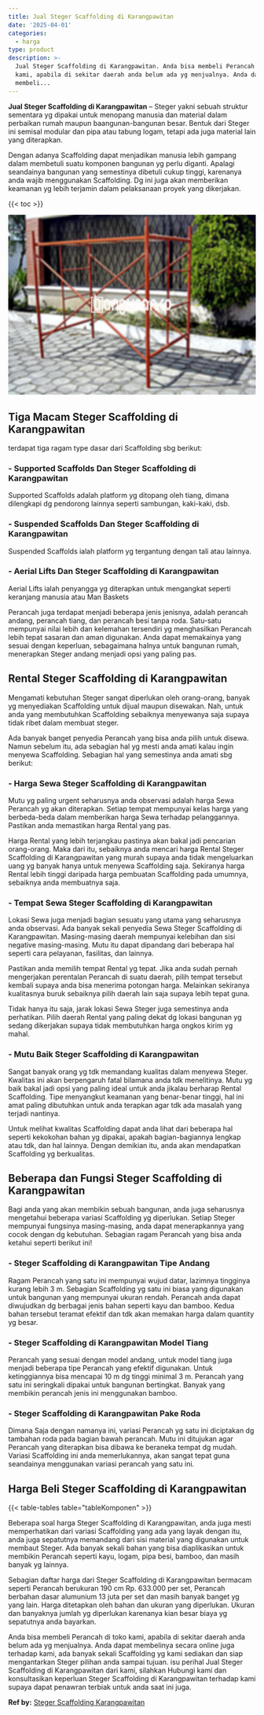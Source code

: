 ```yaml
---
title: Jual Steger Scaffolding di Karangpawitan
date: '2025-04-01'
categories:
  - harga
type: product
description: >-
  Jual Steger Scaffolding di Karangpawitan. Anda bisa membeli Perancah di toko
  kami, apabila di sekitar daerah anda belum ada yg menjualnya. Anda dapat
  membeli...
---
```


**Jual Steger Scaffolding di Karangpawitan** – Steger yakni sebuah struktur sementara yg dipakai untuk menopang manusia dan material dalam perbaikan rumah maupun baangunan-bangunan besar. Bentuk dari Steger ini semisal modular dan pipa atau tabung logam, tetapi ada juga material lain yang diterapkan.

Dengan adanya Scaffolding dapat menjadikan manusia lebih gampang dalam membetuli suatu komponen bangunan yg perlu diganti. Apalagi seandainya bangunan yang semestinya dibetuli cukup tinggi, karenanya anda wajib menggunakan Scaffolding. Dg ini juga akan memberikan keamanan yg lebih terjamin dalam pelaksanaan proyek yang dikerjakan.

{{< toc >}}

![Jual Steger Scaffolding di Karangpawitan](/images/sewa-scaffolding-steger-19.png)

## Tiga Macam Steger Scaffolding di Karangpawitan

terdapat tiga ragam type dasar dari Scaffolding sbg berikut:

### \- Supported Scaffolds Dan Steger Scaffolding di Karangpawitan

Supported Scaffolds adalah platform yg ditopang oleh tiang, dimana dilengkapi dg pendorong lainnya seperti sambungan, kaki-kaki, dsb.

### \- Suspended Scaffolds Dan Steger Scaffolding di Karangpawitan

Suspended Scaffolds ialah platform yg tergantung dengan tali atau lainnya.

### \- Aerial Lifts Dan Steger Scaffolding di Karangpawitan

Aerial Lifts ialah penyangga yg diterapkan untuk mengangkat seperti keranjang manusia atau Man Baskets

Perancah juga terdapat menjadi beberapa jenis jenisnya, adalah perancah andang, perancah tiang, dan perancah besi tanpa roda. Satu-satu mempunyai nilai lebih dan kelemahan tersendiri yg menghasilkan Perancah lebih tepat sasaran dan aman digunakan. Anda dapat memakainya yang sesuai dengan keperluan, sebagaimana halnya untuk bangunan rumah, menerapkan Steger andang menjadi opsi yang paling pas.

## Rental Steger Scaffolding di Karangpawitan

Mengamati kebutuhan Steger sangat diperlukan oleh orang-orang, banyak yg menyediakan Scaffolding untuk dijual maupun disewakan. Nah, untuk anda yang membutuhkan Scaffolding sebaiknya menyewanya saja supaya tidak ribet dalam membuat steger.

Ada banyak banget penyedia Perancah yang bisa anda pilih untuk disewa. Namun sebelum itu, ada sebagian hal yg mesti anda amati kalau ingin menyewa Scaffolding. Sebagian hal yang semestinya anda amati sbg berikut:

### \- Harga Sewa Steger Scaffolding di Karangpawitan

Mutu yg paling urgent seharusnya anda observasi adalah harga Sewa Perancah yg akan diterapkan. Setiap tempat mempunyai kelas harga yang berbeda-beda dalam memberikan harga Sewa terhadap pelanggannya. Pastikan anda memastikan harga Rental yang pas.

Harga Rental yang lebih terjangkau pastinya akan bakal jadi pencarian orang-orang. Maka dari itu, sebaiknya anda mencari harga Rental Steger Scaffolding di Karangpawitan yang murah supaya anda tidak mengeluarkan uang yg banyak hanya untuk menyewa Scaffolding saja. Sekiranya harga Rental lebih tinggi daripada harga pembuatan Scaffolding pada umumnya, sebaiknya anda membuatnya saja.

### \- Tempat Sewa Steger Scaffolding di Karangpawitan

Lokasi Sewa juga menjadi bagian sesuatu yang utama yang seharusnya anda observasi. Ada banyak sekali penyedia Sewa Steger Scaffolding di Karangpawitan. Masing-masing daerah mempunyai kelebihan dan sisi negative masing-masing. Mutu itu dapat dipandang dari beberapa hal seperti cara pelayanan, fasilitas, dan lainnya.

Pastikan anda memilih tempat Rental yg tepat. Jika anda sudah pernah mengerjakan perentalan Perancah di suatu daerah, pilih tempat tersebut kembali supaya anda bisa menerima potongan harga. Melainkan sekiranya kualitasnya buruk sebaiknya pilih daerah lain saja supaya lebih tepat guna.

Tidak hanya itu saja, jarak lokasi Sewa Steger juga semestinya anda perhatikan. Pilih daerah Rental yang paling dekat dg lokasi bangunan yg sedang dikerjakan supaya tidak membutuhkan harga ongkos kirim yg mahal.

### \- Mutu Baik Steger Scaffolding di Karangpawitan

Sangat banyak orang yg tdk memandang kualitas dalam menyewa Steger. Kwalitas ini akan berpengaruh fatal bilamana anda tdk menelitinya. Mutu yg baik bakal jadi opsi yang paling ideal untuk anda jikalau berharap Rental Scaffolding. Tipe menyangkut keamanan yang benar-benar tinggi, hal ini amat paling dibutuhkan untuk anda terapkan agar tdk ada masalah yang terjadi nantinya.

Untuk melihat kwalitas Scaffolding dapat anda lihat dari beberapa hal seperti kekokohan bahan yg dipakai, apakah bagian-bagiannya lengkap atau tdk, dan hal lainnya. Dengan demikian itu, anda akan mendapatkan Scaffolding yg berkualitas.

## Beberapa dan Fungsi Steger Scaffolding di Karangpawitan

Bagi anda yang akan membikin sebuah bangunan, anda juga seharusnya mengetahui beberapa variasi Scaffolding yg diperlukan. Setiap Steger mempunyai fungsinya masing-masing, anda dapat menerapkannya yang cocok dengan dg kebutuhan. Sebagian ragam Perancah yang bisa anda ketahui seperti berikut ini!

### \- Steger Scaffolding di Karangpawitan Tipe Andang

Ragam Perancah yang satu ini mempunyai wujud datar, lazimnya tingginya kurang lebih 3 m. Sebagian Scaffolding yg satu ini biasa yang digunakan untuk bangunan yang mempunyai ukuran rendah. Perancah anda dapat diwujudkan dg berbagai jenis bahan seperti kayu dan bamboo. Kedua bahan tersebut teramat efektif dan tdk akan memakan harga dalam quantity yg besar.

### \- Steger Scaffolding di Karangpawitan Model Tiang

Perancah yang sesuai dengan model andang, untuk model tiang juga menjadi beberapa tipe Perancah yang efektif digunakan. Untuk ketinggiannya bisa mencapai 10 m dg tinggi minimal 3 m. Perancah yang satu ini seringkali dipakai untuk bangunan bertingkat. Banyak yang membikin perancah jenis ini menggunakan bamboo.

### \- Steger Scaffolding di Karangpawitan Pake Roda

Dimana Saja dengan namanya ini, variasi Perancah yg satu ini diciptakan dg tambahan roda pada bagian bawah perancah. Mutu ini ditujukan agar Perancah yang diterapkan bisa dibawa ke beraneka tempat dg mudah. Variasi Scaffolding ini anda memerlukannya, akan sangat tepat guna seandainya menggunakan variasi perancah yang satu ini.

## Harga Beli Steger Scaffolding di Karangpawitan

{{< table-tables table="tableKomponen" >}}

Beberapa soal harga Steger Scaffolding di Karangpawitan, anda juga mesti memperhatikan dari variasi Scaffolding yang ada yang layak dengan itu, anda juga sepatutnya memandang dari sisi material yang digunakan untuk membaut Steger. Ada banyak sekali bahan yang bisa diaplikasikan untuk membikin Perancah seperti kayu, logam, pipa besi, bamboo, dan masih banyak yg lainnya.

Sebagian daftar harga dari Steger Scaffolding di Karangpawitan bermacam seperti Perancah berukuran 190 cm Rp. 633.000 per set, Perancah berbahan dasar alumunium 13 juta per set dan masih banyak banget yg yang lain. Harga ditetapkan oleh bahan dan ukuran yang diperlukan. Ukuran dan banyaknya jumlah yg diperlukan karenanya kian besar biaya yg sepatutnya anda bayarkan.

Anda bisa membeli Perancah di toko kami, apabila di sekitar daerah anda belum ada yg menjualnya. Anda dapat membelinya secara online juga terhadap kami, ada banyak sekali Scaffolding yg kami sediakan dan siap mengantarkan Steger pilihan anda sampai tujuan. isu perihal Jual Steger Scaffolding di Karangpawitan dari kami, silahkan Hubungi kami dan konsultasikan keperluan Steger Scaffolding di Karangpawitan terhadap kami supaya dapat penawran terbiak untuk anda saat ini juga.

**Ref by:** [Steger Scaffolding Karangpawitan](https://id.wikipedia.org/wiki/Steger)
